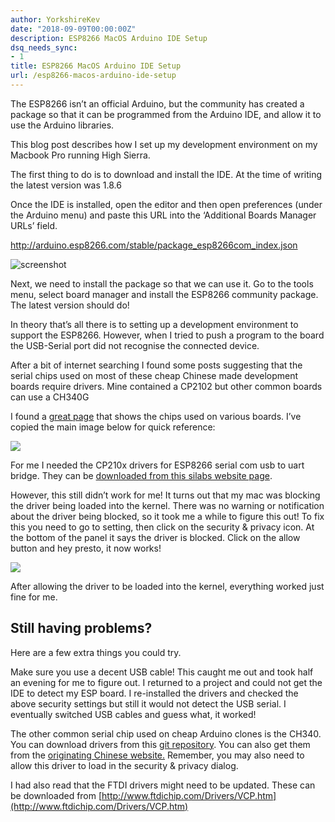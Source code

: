 ```yaml
---
author: YorkshireKev
date: "2018-09-09T00:00:00Z"
description: ESP8266 MacOS Arduino IDE Setup
dsq_needs_sync:
- 1
title: ESP8266 MacOS Arduino IDE Setup
url: /esp8266-macos-arduino-ide-setup
---
```

The ESP8266 isn’t an official Arduino, but the community has created a package so that it can be programmed from the Arduino IDE, and allow it to use the Arduino libraries.

This blog post describes how I set up my development environment on my Macbook Pro running High Sierra.

The first thing to do is to  download  and install the IDE. At the time of writing the latest version was 1.8.6

Once the IDE is installed, open the editor and then open preferences (under the Arduino menu) and paste this URL into the ‘Additional Boards Manager URLs’ field.

http://arduino.esp8266.com/stable/package_esp8266com_index.json

![](images/esp8266-macos-arduino-ide-setup/screenshot-2018-09-09-at-18.28.05.png "screenshot")

Next, we need to install the package so that we can use it. Go to the tools menu, select board manager and install the ESP8266 community package. The latest version should do!

In theory that’s all there is to setting up a development environment to support the ESP8266. However, when I tried to push a program to the board the USB-Serial port did not recognise the connected device.

After a bit of internet searching I found some posts suggesting that the serial chips used on most of these cheap Chinese made development boards require drivers. Mine contained a CP2102 but other common boards can use a CH340G

I found a  [great page](https://arduino-esp8266.readthedocs.io/en/2.4.2/faq/a01-espcomm_sync-failed.html)  that shows the chips used on various boards. I’ve copied the main image below for quick reference:

![](images/esp8266-macos-arduino-ide-setup/example-esp8266-boards-with-usb.png)

For me I needed the CP210x drivers for ESP8266 serial com usb to uart bridge. They can be  [downloaded from this silabs website page](https://www.silabs.com/products/development-tools/software/usb-to-uart-bridge-vcp-drivers).

However, this still didn’t work for me! It turns out that my mac was blocking the driver being loaded into the kernel. There was no warning or notification about the driver being blocked, so it took me a while to figure this out! To fix this you need to go to setting, then click on the security & privacy icon. At the bottom of the panel it says the driver is blocked. Click on the allow button and hey presto, it now works!

![](images/esp8266-macos-arduino-ide-setup/esp8266-security-icon-mac.png)

After allowing the driver to be loaded into the kernel, everything worked just fine for me.

## Still having problems?

Here are a few extra things you could try.

Make sure you use a decent USB cable! This caught me out and took half an evening for me to figure out. I returned to a project and could not get the IDE to detect my ESP board. I re-installed the drivers and checked the above security settings but still it would not detect the USB serial. I eventually switched USB cables and guess what, it worked!

The other common serial chip used on cheap Arduino clones is the CH340. You can download drivers from this  [git repository](https://github.com/adrianmihalko/ch340g-ch34g-ch34x-mac-os-x-driver). You can also get them from the  [originating Chinese website.](http://www.wch.cn/download/CH341SER_MAC_ZIP.html) Remember, you may also need to allow this driver to load in the security & privacy dialog.

I had also read that the FTDI drivers might need to be updated. These can be downloaded from [http://www.ftdichip.com/Drivers/VCP.htm](http://www.ftdichip.com/Drivers/VCP.htm)